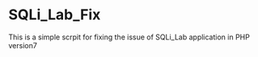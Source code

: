 # SQLi_Lab_Fix
This is a simple scrpit for fixing the issue of SQLi_Lab application in PHP version7
